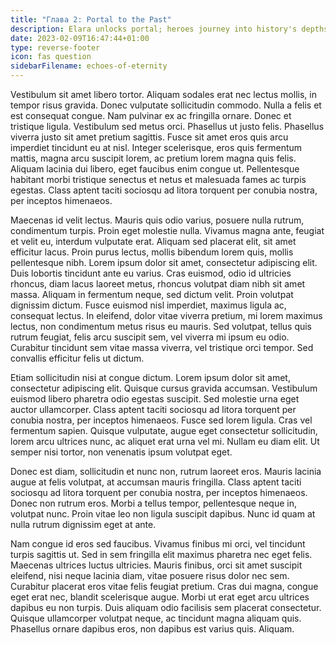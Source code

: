 ```yaml
---
title: "Глава 2: Portal to the Past"
description: Elara unlocks portal; heroes journey into history's depths.
date: 2023-02-09T16:47:44+01:00
type: reverse-footer
icon: fas question
sidebarFilename: echoes-of-eternity
---
```

Vestibulum sit amet libero tortor. Aliquam sodales erat nec lectus mollis, in tempor risus gravida. Donec vulputate sollicitudin commodo. Nulla a felis et est consequat congue. Nam pulvinar ex ac fringilla ornare. Donec et tristique ligula. Vestibulum sed metus orci. Phasellus ut justo felis. Phasellus viverra justo sit amet pretium sagittis. Fusce sit amet eros quis arcu imperdiet tincidunt eu at nisl. Integer scelerisque, eros quis fermentum mattis, magna arcu suscipit lorem, ac pretium lorem magna quis felis. Aliquam lacinia dui libero, eget faucibus enim congue ut. Pellentesque habitant morbi tristique senectus et netus et malesuada fames ac turpis egestas. Class aptent taciti sociosqu ad litora torquent per conubia nostra, per inceptos himenaeos.

Maecenas id velit lectus. Mauris quis odio varius, posuere nulla rutrum, condimentum turpis. Proin eget molestie nulla. Vivamus magna ante, feugiat et velit eu, interdum vulputate erat. Aliquam sed placerat elit, sit amet efficitur lacus. Proin purus lectus, mollis bibendum lorem quis, mollis pellentesque nibh. Lorem ipsum dolor sit amet, consectetur adipiscing elit. Duis lobortis tincidunt ante eu varius. Cras euismod, odio id ultricies rhoncus, diam lacus laoreet metus, rhoncus volutpat diam nibh sit amet massa. Aliquam in fermentum neque, sed dictum velit. Proin volutpat dignissim dictum. Fusce euismod nisl imperdiet, maximus ligula ac, consequat lectus. In eleifend, dolor vitae viverra pretium, mi lorem maximus lectus, non condimentum metus risus eu mauris. Sed volutpat, tellus quis rutrum feugiat, felis arcu suscipit sem, vel viverra mi ipsum eu odio. Curabitur tincidunt sem vitae massa viverra, vel tristique orci tempor. Sed convallis efficitur felis ut dictum.

Etiam sollicitudin nisi at congue dictum. Lorem ipsum dolor sit amet, consectetur adipiscing elit. Quisque cursus gravida accumsan. Vestibulum euismod libero pharetra odio egestas suscipit. Sed molestie urna eget auctor ullamcorper. Class aptent taciti sociosqu ad litora torquent per conubia nostra, per inceptos himenaeos. Fusce sed lorem ligula. Cras vel fermentum sapien. Quisque vulputate, augue eget consectetur sollicitudin, lorem arcu ultrices nunc, ac aliquet erat urna vel mi. Nullam eu diam elit. Ut semper nisi tortor, non venenatis ipsum volutpat eget.

Donec est diam, sollicitudin et nunc non, rutrum laoreet eros. Mauris lacinia augue at felis volutpat, at accumsan mauris fringilla. Class aptent taciti sociosqu ad litora torquent per conubia nostra, per inceptos himenaeos. Donec non rutrum eros. Morbi a tellus tempor, pellentesque neque in, volutpat nunc. Proin vitae leo non ligula suscipit dapibus. Nunc id quam at nulla rutrum dignissim eget at ante.

Nam congue id eros sed faucibus. Vivamus finibus mi orci, vel tincidunt turpis sagittis ut. Sed in sem fringilla elit maximus pharetra nec eget felis. Maecenas ultrices luctus ultricies. Mauris finibus, orci sit amet suscipit eleifend, nisi neque lacinia diam, vitae posuere risus dolor nec sem. Curabitur placerat eros vitae felis feugiat pretium. Cras dui magna, congue eget erat nec, blandit scelerisque augue. Morbi ut erat eget arcu ultrices dapibus eu non turpis. Duis aliquam odio facilisis sem placerat consectetur. Quisque ullamcorper volutpat neque, ac tincidunt magna aliquam quis. Phasellus ornare dapibus eros, non dapibus est varius quis. Aliquam.
